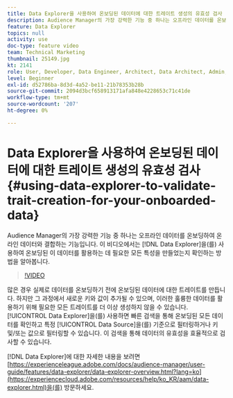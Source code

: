 ```yaml
---
title: Data Explorer을 사용하여 온보딩된 데이터에 대한 트레이트 생성의 유효성 검사
description: Audience Manager의 가장 강력한 기능 중 하나는 오프라인 데이터를 온보딩하여 온라인 데이터와 결합하는 기능입니다. 이 비디오에서는 Data Explorer을 사용하여 온보딩된 이 데이터를 활용하는 데 필요한 모든 트레이트를 만들었는지 확인하는 방법을 알아봅니다.
feature: Data Explorer
topics: null
activity: use
doc-type: feature video
team: Technical Marketing
thumbnail: 25149.jpg
kt: 2141
role: User, Developer, Data Engineer, Architect, Data Architect, Admin, Leader
level: Beginner
exl-id: d52786ba-8d3d-4a52-be11-21b78353b28b
source-git-commit: 2094d3bcf658913171afa848e4228653c71c41de
workflow-type: tm+mt
source-wordcount: '207'
ht-degree: 0%

---
```


# Data Explorer을 사용하여 온보딩된 데이터에 대한 트레이트 생성의 유효성 검사 {#using-data-explorer-to-validate-trait-creation-for-your-onboarded-data}

Audience Manager의 가장 강력한 기능 중 하나는 오프라인 데이터를 온보딩하여 온라인 데이터와 결합하는 기능입니다. 이 비디오에서는 [!DNL Data Explorer]을(를) 사용하여 온보딩된 이 데이터를 활용하는 데 필요한 모든 특성을 만들었는지 확인하는 방법을 알아봅니다.

>[!VIDEO](https://video.tv.adobe.com/v/30936/?quality=12&captions=kor)

많은 경우 실제로 데이터를 온보딩하기 전에 온보딩된 데이터에 대한 트레이트를 만듭니다. 하지만 그 과정에서 새로운 키와 값이 추가될 수 있으며, 이러한 훌륭한 데이터를 활용하기 위해 필요한 모든 트레이트를 더 이상 생성하지 않을 수 있습니다. [!UICONTROL Data Explorer]을(를) 사용하면 빠른 검색을 통해 온보딩된 모든 데이터를 확인하고 특정 [!UICONTROL Data Source]을(를) 기준으로 필터링하거나 키 및/또는 값으로 필터링할 수 있습니다. 이 검색을 통해 데이터의 유효성을 효율적으로 검사할 수 있습니다.

[!DNL Data Explorer]에 대한 자세한 내용을 보려면 [https://experienceleague.adobe.com/docs/audience-manager/user-guide/features/data-explorer/data-explorer-overview.html?lang=ko](https://experiencecloud.adobe.com/resources/help/ko_KR/aam/data-explorer.html)을(를) 방문하세요.
